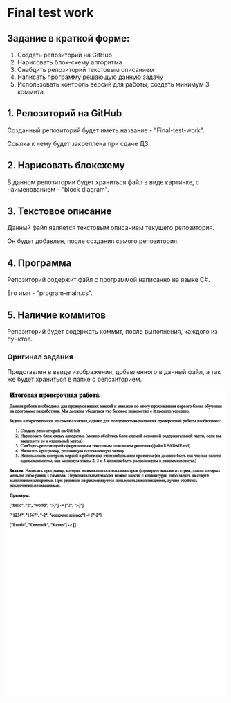 # **Final test work**

## Задание в краткой форме:
1. Создать репозиторий на GitHub
2. Нарисовать блок-схему алгоритма
3. Снабдить репозиторий текстовым описанием
4. Написать программу решающую данную задачу
5. Использовать контроль версий для работы, создать минимум 3 
коммита.

## 1. Репозиторий на GitHub
Созданный репозиторий будет иметь название - "Final-test-work".

Ссылка к нему будет закреплена при сдаче ДЗ.

## 2. Нарисовать блоксхему
В данном репозитории будет храниться файл в виде картинке, с наименованием - "block diagram".

## 3. Текстовое описание
Данный файл является текстовым описанием текущего репозитория. 

Он будет добавлен, после создания самого репозитория.

## 4. Программа
Репозиторий содержит файл с программой написанно на языке C#.

Его имя - "program-main.cs".

## 5. Наличие коммитов
Репозиторий будет содержать коммит, после выполнения, каждого из пунктов.

### **Оригинал задания** 
Представлен в ввиде изображения, добавленного в данный файл, а так же будет храниться в папке с репозиторием.

![Оригинал задания](control-work.png)